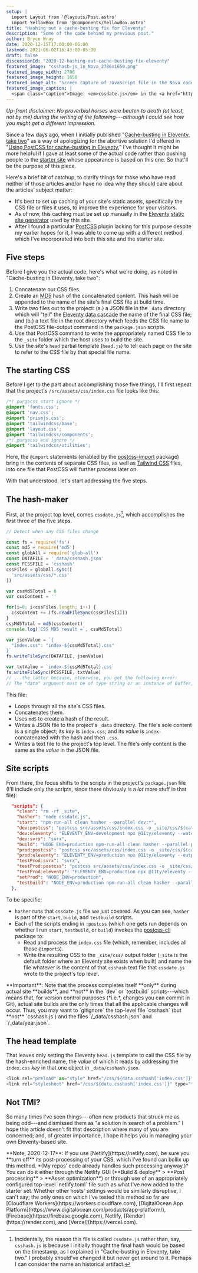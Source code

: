 ```yaml
---
setup: |
  import Layout from '@layouts/Post.astro'
  import YellowBox from '@components/YellowBox.astro'
title: "Hashing out a cache-busting fix for Eleventy"
description: "Some of the code behind my previous post."
author: Bryce Wray
date: 2020-12-15T17:00:00-06:00
lastmod: 2021-06-02T16:43:00-05:00
draft: false
discussionId: "2020-12-hashing-out-cache-busting-fix-eleventy"
featured_image: "csshash-js_in_Nova_2786x1650.png"
featured_image_width: 2786
featured_image_height: 1650
featured_image_alt: "Screen capture of JavaScript file in the Nova code editor"
featured_image_caption: |
  <span class="caption">Image: <em>cssdate.js</em> in the <a href="https://nova.app" target="_blank" rel="noopener">Nova</a> code&nbsp;editor, which I was trialing when I first published this&nbsp;post</span>
---
```


*Up-front disclaimer: No proverbial horses were beaten to death (at least, not by me) during the writing of the following---although I could see how you might get a different impression.*

Since a few days ago, when I initially published "[Cache-busting in Eleventy, take two](/posts/2020/12/cache-busting-eleventy-take-two/)" as a way of apologizing for the abortive solution I'd offered in "[Using PostCSS for cache-busting in Eleventy](/posts/2020/11/using-postcss-cache-busting-eleventy/)," I've thought it might be more helpful if I gave at least some of the actual code rather than pushing people to the [starter site](https://github.com/brycewray/eleventy_solo_starter) whose appearance is based on this one. So that'll be the purpose of this piece.

Here's a brief bit of catchup, to clarify things for those who have read neither of those articles and/or have no idea why they should care about the articles’ subject matter:

- It's best to set up caching of your site's static assets, specifically the CSS file or files it uses, to improve the experience for your visitors.
- As of now, this caching must be set up manually in the [Eleventy](https://11ty.dev) [static site generator](https://jamstack.org/generators/) used by this site.
- After I found a particular [PostCSS](https://postcss.org) plugin lacking for this purpose despite my earlier hopes for it, I was able to come up with a different method which I've incorporated into both this site and the starter site.

## Five steps

Before I give you the actual code, here's what we're doing, as noted in "Cache-busting in Eleventy, take two":

1. Concatenate our CSS files.
2. Create an [MD5](https://en.wikipedia.org/wiki/MD5) hash of the concatenated content. This hash will be appended to the name of the site's final CSS file at build time.
3. Write two files out to the project: (a.) a JSON file in the `_data` directory which will "tell" the [Eleventy data cascade](https://www.11ty.dev/docs/data-cascade/) the name of the final CSS file; and (b.) a text file in the root directory which feeds the CSS file name to the PostCSS file-output command in the `package.json` scripts.
4. Use that PostCSS command to write the appropriately named CSS file to the `_site` folder which the host uses to build the site.
5. Use the site's `head` partial template (`head.js`) to tell each page on the site to refer to the CSS file by that special file name.

## The starting CSS

Before I get to the part about accomplishing those five things, I'll first repeat that the project's `/src/assets/css/index.css` file looks like this:

```css
/*! purgecss start ignore */
@import 'fonts.css';
@import 'nav.css';
@import 'prismjs.css';
@import 'tailwindcss/base';
@import 'layout.css';
@import 'tailwindcss/components';
/*! purgecss end ignore */
@import 'tailwindcss/utilities';
```

Here, the `@import` statements (enabled by the [postcss-import](https://npmjs.com/package/postcss-import) package) bring in the contents of separate CSS files, as well as [Tailwind CSS](https://tailwindcss.com) files, into one file that PostCSS will further process later on.

With that understood, let's start addressing the five steps.

## The hash-maker

First, at the project top level, comes `cssdate.js`[^whyDate], which accomplishes the first three of the five steps.

[^whyDate]: Incidentally, the reason this file is called `cssdate.js` rather than, say, `csshash.js` is because I initially thought the final hash would be based on the timestamp, as I explained in "Cache-busting in Eleventy, take two." I probably should've changed it but never got around to it. Perhaps I can consider the name an historical artifact.

```js
// Detect when any CSS files change

const fs = require('fs')
const md5 = require('md5')
const globAll = require('glob-all')
const DATAFILE = '_data/csshash.json'
const PCSSFILE = 'csshash'
cssFiles = globAll.sync([
  'src/assets/css/*.css'
])

var cssMd5Total = 0
var cssContent = ''

for(i=0; i<cssFiles.length; i++) {
  cssContent += (fs.readFileSync(cssFiles[i]))
}
cssMd5Total = md5(cssContent)
console.log(`CSS MD5 result =`, cssMd5Total)

var jsonValue = `{
  "index.css": "index-${cssMd5Total}.css"
}`
fs.writeFileSync(DATAFILE, jsonValue)

var txtValue = `index-${cssMd5Total}.css`
fs.writeFileSync(PCSSFILE, txtValue)
// ...the latter because, otherwise, you get the following error:
// The "data" argument must be of type string or an instance of Buffer, TypedArray, or DataView.
```

This file:

- Loops through all the site's CSS files.
- Concatenates them.
- Uses `md5` to create a hash of the result.
- Writes a JSON file to the project's `_data` directory. The file's sole content is a single object; its *key* is `index.css`; and its *value* is `index-` concatenated with the hash and then `.css`.
- Writes a text file to the project's top level. The file's only content is the same as the *value* in the JSON file.

## Site scripts

From there, the focus shifts to the scripts in the project's `package.json` file (I'll include only the scripts, since there obviously is a *lot* more stuff in that file):

```json
  "scripts": {
    "clean": "rm -rf _site",
    "hasher": "node cssdate.js",
    "start": "npm-run-all clean hasher --parallel dev:*",
    "dev:postcss": "postcss src/assets/css/index.css -o _site/css/$(cat csshash) --config ./postcss.config.js -w",
    "dev:eleventy": "ELEVENTY_ENV=development npx @11ty/eleventy --watch --quiet",
    "dev:svrx": "svrx",
    "build": "NODE_ENV=production npm-run-all clean hasher --parallel prod:*",
    "prod:postcss": "postcss src/assets/css/index.css -o _site/css/$(cat csshash) --config ./postcss.config.js",
    "prod:eleventy": "ELEVENTY_ENV=production npx @11ty/eleventy --output=./_site",
    "testProd:svrx": "svrx",
    "testProd:postcss": "postcss src/assets/css/index.css -o _site/css/$(cat csshash) --config ./postcss.config.js -w",
    "testProd:eleventy": "ELEVENTY_ENV=production npx @11ty/eleventy --output=./_site --watch",
    "setProd": "NODE_ENV=production",
    "testbuild": "NODE_ENV=production npm-run-all clean hasher --parallel testProd:*"
  },
```

To be specific:

- `hasher` runs that `cssdate.js` file we just covered. As you can see, `hasher` is part of the `start`, `build`, and `testbuild` scripts.
- Each of the scripts ending in `:postcss` (which one gets run depends on whether I run `start`, `testbuild`, or `build`) invokes the [postcss-cli](https://npmjs.com/package/postcss-cli) package to:
	- Read and process the `index.css` file (which, remember, includes all those `@import`s).
	- Write the resulting CSS to the `_site/css/` output folder (`_site` is the default folder where an Eleventy site exists when built) and name the file whatever is the content of that `csshash` text file that `cssdate.js` wrote to the project's top level.

<YellowBox>
**Important**: Note that the process completes itself **only** during actual site **builds**, and **not** in the `dev` or `testbuild` scripts---which means that, for version control purposes (*i.e.*, changes you can commit in Git), actual site builds are the only times that all the applicable changes will occur. Thus, you may want to `gitignore` the top-level file `csshash` (but **not** `csshash.js`) and the files `/_data/csshash.json` and `/_data/year.json`.
</YellowBox>

## The head template

That leaves only setting the Eleventy `head.js` template to call the CSS file by the hash-enriched name, the *value* of which it reads by addressing the `index.css` *key* in that one object in `_data/csshash.json`.

```js
<link rel="preload" as="style" href="/css/${data.csshash['index.css']}" />
<link rel="stylesheet" href="/css/${data.csshash['index.css']}" type="text/css" />
```

## Not TMI?

So many times I've seen things---often new products that struck me as being odd---and dismissed them as "a solution in search of a problem." I hope this article doesn't fit that description where many of you are concerned; and, of greater importance, I hope it helps you in managing your own Eleventy-based site.

<YellowBox>
**Note, 2020-12-17**: If you use [Netlify](https://netlify.com), be sure you **turn off** its post-processing of your CSS, which I've found can bollix up this method. *(My repos’ code already handles such processing anyway.)* You can do it either through the Netlify GUI (**Build &amp; deploy** &gt; **Post processing** &gt; **Asset optimization**) or through use of an appropriately configured top-level `netlify.toml` file such as what I've now added to the starter set. Whether other hosts’ settings would be similarly disruptive, I can't say; the only ones on which I've tested this method so far are [Cloudflare Workers](https://workers.cloudflare.com), [DigitalOcean App Platform](https://www.digitalocean.com/products/app-platform/), [Firebase](https://firebase.google.com), Netlify, [Render](https://render.com), and [Vercel](https://vercel.com).
</YellowBox>
